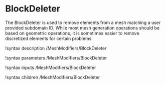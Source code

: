 # BlockDeleter

The BlockDeleter is used to remove elements from a mesh matching a user provided subdomain ID. While most mesh generation operations should be based on geometric operations, it is sometimes easier to remove discretized elements for certain problems.

!syntax description /MeshModifiers/BlockDeleter

!syntax parameters /MeshModifiers/BlockDeleter

!syntax inputs /MeshModifiers/BlockDeleter

!syntax children /MeshModifiers/BlockDeleter
